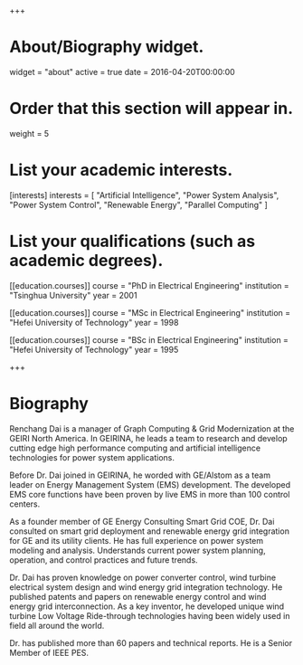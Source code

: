 +++
# About/Biography widget.
widget = "about"
active = true
date = 2016-04-20T00:00:00

# Order that this section will appear in.
weight = 5

# List your academic interests.
[interests]
  interests = [
    "Artificial Intelligence",
    "Power System Analysis",
    "Power System Control",
    "Renewable Energy",
    "Parallel Computing"
  ]

# List your qualifications (such as academic degrees).
[[education.courses]]
  course = "PhD in Electrical Engineering"
  institution = "Tsinghua University"
  year = 2001

[[education.courses]]
  course = "MSc in Electrical Engineering"
  institution = "Hefei University of Technology"
  year = 1998

[[education.courses]]
  course = "BSc in Electrical Engineering"
  institution = "Hefei University of Technology"
  year = 1995
 
+++

# Biography

Renchang Dai is a manager of Graph Computing & Grid Modernization at the GEIRI North America. In GEIRINA, he leads a team to research and develop cutting edge high performance computing and artificial intelligence technologies for power system applications. 

Before Dr. Dai joined in GEIRINA, he worded with GE/Alstom as a team leader on Energy Management System (EMS) development. The developed EMS core functions have been proven by live EMS in more than 100 control centers.

As a founder member of GE Energy Consulting Smart Grid COE, Dr. Dai consulted on smart grid deployment and renewable energy grid integration for GE and its utility clients. He has full experience on power system modeling and analysis. Understands current power system planning, operation, and control practices and future trends. 

Dr. Dai has proven knowledge on power converter control, wind turbine electrical system design and wind energy grid integration technology. He published patents and papers on renewable energy control and wind energy grid interconnection. As a key inventor, he developed unique wind turbine Low Voltage Ride-through technologies having been widely used in field all around the world.

Dr. has published more than 60 papers and technical reports. He is a Senior Member of IEEE PES. 
